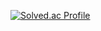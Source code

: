 [![Solved.ac Profile](http://mazassumnida.wtf/api/v2/generate_badge?boj=seoo2001)](https://solved.ac/seoo2001/)

